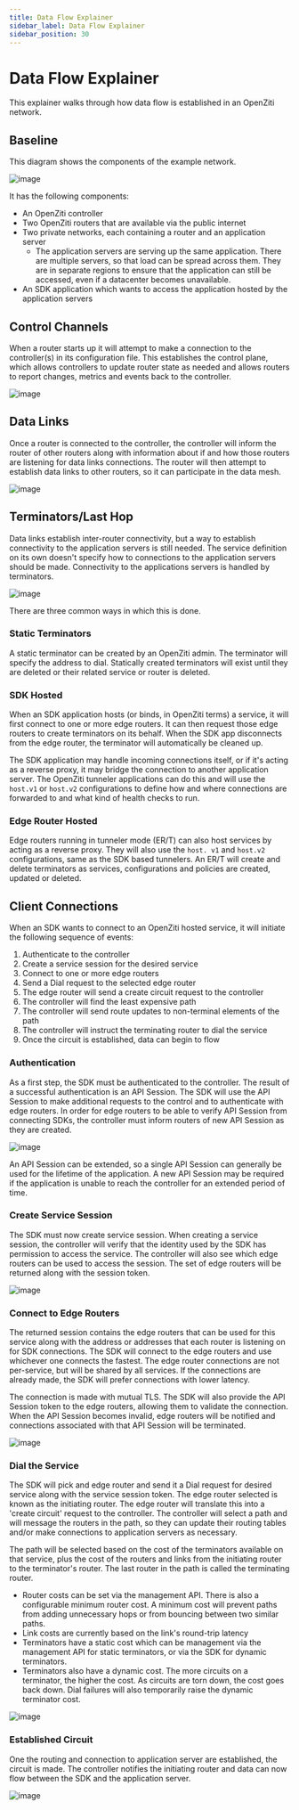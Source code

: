 ```yaml
---
title: Data Flow Explainer
sidebar_label: Data Flow Explainer
sidebar_position: 30
---
```


# Data Flow Explainer

This explainer walks through how data flow is established in an OpenZiti network.

## Baseline

This diagram shows the components of the example network.

![image](/img/data-flow/baseline.png)

It has the following components:

* An OpenZiti controller
* Two OpenZiti routers that are available via the public internet
* Two private networks, each containing a router and an application server
    * The application servers are serving up the same application. There are multiple servers, so
      that load can be spread across them. They are in separate regions to ensure that the
      application can still be accessed, even if a datacenter becomes unavailable.
* An SDK application which wants to access the application hosted by the application servers

## Control Channels

When a router starts up it will attempt to make a connection to the controller(s) in its
configuration file. This establishes the control plane, which allows controllers to update router
state as needed and allows routers to report changes, metrics and events back to the controller.

![image](/img/data-flow/ctrl-to-router.png)

## Data Links

Once a router is connected to the controller, the controller will inform the router of other routers
along with information about if and how those routers are listening for data links connections. The
router will then attempt to establish data links to other routers, so it can participate in the data
mesh.

![image](/img/data-flow/router-links.png)

## Terminators/Last Hop

Data links establish inter-router connectivity, but a way to establish connectivity to the
application servers is still needed. The service definition on its own doesn't specify how to
connections to the application servers should be made. Connectivity to the applications servers is
handled by terminators.

![image](/img/data-flow/terminators.png)

There are three common ways in which this is done.

### Static Terminators

A static terminator can be created by an OpenZiti admin. The terminator will specify the address to
dial. Statically created terminators will exist until they are deleted or their related service or
router is deleted.

### SDK Hosted

When an SDK application hosts (or binds, in OpenZiti terms) a service, it will first connect to one
or more edge routers. It can then request those edge routers to create terminators on its behalf.
When the SDK app disconnects from the edge router, the terminator will automatically be cleaned up.

The SDK application may handle incoming connections itself, or if it's acting as a reverse proxy, it
may bridge the connection to another application server. The OpenZiti tunneler applications can do
this and will use the `host.v1` or `host.v2` configurations to define how and where connections are
forwarded to and what kind of health checks to run.

### Edge Router Hosted

Edge routers running in tunneler mode (ER/T) can also host services by acting as a reverse proxy.
They will also use the `host. v1` and `host.v2` configurations, same as the SDK based tunnelers. An
ER/T will create and delete terminators as services, configurations and policies are created,
updated or deleted.

## Client Connections

When an SDK wants to connect to an OpenZiti hosted service, it will initiate the following sequence
of events:

1. Authenticate to the controller
2. Create a service session for the desired service
3. Connect to one or more edge routers
4. Send a Dial request to the selected edge router
5. The edge router will send a create circuit request to the controller
6. The controller will find the least expensive path
7. The controller will send route updates to non-terminal elements of the path
8. The controller will instruct the terminating router to dial the service
9. Once the circuit is established, data can begin to flow

### Authentication

As a first step, the SDK must be authenticated to the controller. The result of a successful
authentication is an API Session. The SDK will use the API Session to make additional requests to
the control and to authenticate with edge routers. In order for edge routers to be able to verify
API Session from connecting SDKs, the controller must inform routers of new API Session as they are
created.

![image](/img/data-flow/client-api-session.png)

An API Session can be extended, so a single API Session can generally be used for the lifetime of
the application. A new API Session may be required if the application is unable to reach the
controller for an extended period of time.

### Create Service Session

The SDK must now create service session. When creating a service session, the controller will verify
that the identity used by the SDK has permission to access the service. The controller will also see
which edge routers can be used to access the session. The set of edge routers will be returned along
with the session token.

![image](/img/data-flow/client-session.png)

### Connect to Edge Routers

The returned session contains the edge routers that can be used for this service along with the
address or addresses that each router is listening on for SDK connections. The SDK will connect to
the edge routers and use whichever one connects the fastest. The edge router connections are not
per-service, but will be shared by all services. If the connections are already made, the SDK will
prefer connections with lower latency.

The connection is made with mutual TLS. The SDK will also provide the API Session token to the edge
routers, allowing them to validate the connection. When the API Session becomes invalid, edge
routers will be notified and connections associated with that API Session will be terminated.

![image](/img/data-flow/edge-router-connect.png)

### Dial the Service

The SDK will pick and edge router and send it a Dial request for desired service along with the
service session token. The edge router selected is known as the initiating router. The edge router
will translate this into a 'create circuit' request to the controller. The controller will select a
path and will message the routers in the path, so they can update their routing tables and/or make
connections to application servers as necessary.

The path will be selected based on the cost of the terminators available on that service, plus the
cost of the routers and links from the initiating router to the terminator's router. The last router
in the path is called the terminating router.

* Router costs can be set via the management API. There is also a configurable minimum router cost.
  A minimum cost will prevent paths from adding unnecessary hops or from bouncing between two
  similar paths.
* Link costs are currently based on the link's round-trip latency
* Terminators have a static cost which can be management via the management API for static
  terminators, or via the SDK for dynamic terminators.
* Terminators also have a dynamic cost. The more circuits on a terminator, the higher the cost. As
  circuits are torn down, the cost goes back down. Dial failures will also temporarily raise the
  dynamic terminator cost.

![image](/img/data-flow/dial.png)

### Established Circuit

One the routing and connection to application server are established, the circuit is made. The
controller notifies the initiating router and data can now flow between the SDK and the application
server.

![image](/img/data-flow/circuit.png)

